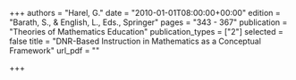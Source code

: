 +++
authors = "Harel, G."
date = "2010-01-01T08:00:00+00:00"
edition = "Barath, S., & English, L., Eds., Springer"
pages = "343 - 367"
publication = "Theories of Mathematics Education"
publication_types = ["2"]
selected = false
title = "DNR-Based Instruction in Mathematics as a Conceptual Framework"
url_pdf = ""

+++
